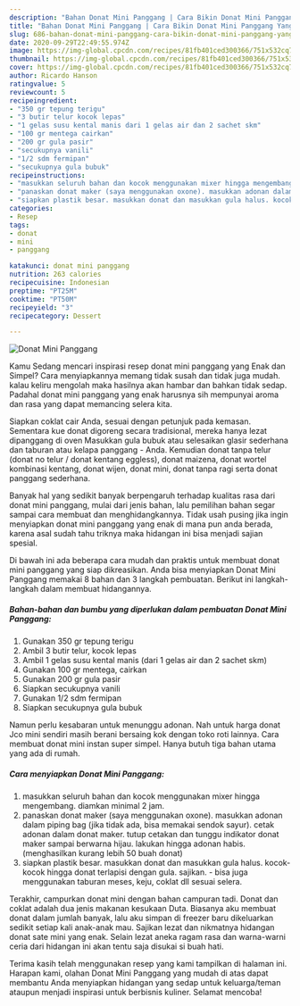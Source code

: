 ```yaml
---
description: "Bahan Donat Mini Panggang | Cara Bikin Donat Mini Panggang Yang Enak Dan Lezat"
title: "Bahan Donat Mini Panggang | Cara Bikin Donat Mini Panggang Yang Enak Dan Lezat"
slug: 686-bahan-donat-mini-panggang-cara-bikin-donat-mini-panggang-yang-enak-dan-lezat
date: 2020-09-29T22:49:55.974Z
image: https://img-global.cpcdn.com/recipes/81fb401ced300366/751x532cq70/donat-mini-panggang-foto-resep-utama.jpg
thumbnail: https://img-global.cpcdn.com/recipes/81fb401ced300366/751x532cq70/donat-mini-panggang-foto-resep-utama.jpg
cover: https://img-global.cpcdn.com/recipes/81fb401ced300366/751x532cq70/donat-mini-panggang-foto-resep-utama.jpg
author: Ricardo Hanson
ratingvalue: 5
reviewcount: 5
recipeingredient:
- "350 gr tepung terigu"
- "3 butir telur kocok lepas"
- "1 gelas susu kental manis dari 1 gelas air dan 2 sachet skm"
- "100 gr mentega cairkan"
- "200 gr gula pasir"
- "secukupnya vanili"
- "1/2 sdm fermipan"
- "secukupnya gula bubuk"
recipeinstructions:
- "masukkan seluruh bahan dan kocok menggunakan mixer hingga mengembang. diamkan minimal 2 jam."
- "panaskan donat maker (saya menggunakan oxone). masukkan adonan dalam piping bag (jika tidak ada, bisa memakai sendok sayur). cetak adonan dalam donat maker. tutup cetakan dan tunggu indikator donat maker sampai berwarna hijau. lakukan hingga adonan habis. (menghasilkan kurang lebih 50 buah donat)"
- "siapkan plastik besar. masukkan donat dan masukkan gula halus. kocok-kocok hingga donat terlapisi dengan gula. sajikan. bisa juga menggunakan taburan meses, keju, coklat dll sesuai selera."
categories:
- Resep
tags:
- donat
- mini
- panggang

katakunci: donat mini panggang 
nutrition: 263 calories
recipecuisine: Indonesian
preptime: "PT25M"
cooktime: "PT50M"
recipeyield: "3"
recipecategory: Dessert

---
```



![Donat Mini Panggang](https://img-global.cpcdn.com/recipes/81fb401ced300366/751x532cq70/donat-mini-panggang-foto-resep-utama.jpg)

Kamu Sedang mencari inspirasi resep donat mini panggang yang Enak dan Simpel? Cara menyiapkannya memang tidak susah dan tidak juga mudah. kalau keliru mengolah maka hasilnya akan hambar dan bahkan tidak sedap. Padahal donat mini panggang yang enak harusnya sih mempunyai aroma dan rasa yang dapat memancing selera kita.

Siapkan coklat cair Anda, sesuai dengan petunjuk pada kemasan. Sementara kue donat digoreng secara tradisional, mereka hanya lezat dipanggang di oven Masukkan gula bubuk atau selesaikan glasir sederhana dan taburan atau kelapa panggang - Anda. Kemudian donat tanpa telur (donat no telur / donat kentang eggless), donat maizena, donat wortel kombinasi kentang, donat wijen, donat mini, donat tanpa ragi serta donat panggang sederhana.

Banyak hal yang sedikit banyak berpengaruh terhadap kualitas rasa dari donat mini panggang, mulai dari jenis bahan, lalu pemilihan bahan segar sampai cara membuat dan menghidangkannya. Tidak usah pusing jika ingin menyiapkan donat mini panggang yang enak di mana pun anda berada, karena asal sudah tahu triknya maka hidangan ini bisa menjadi sajian spesial.


Di bawah ini ada beberapa cara mudah dan praktis untuk membuat donat mini panggang yang siap dikreasikan. Anda bisa menyiapkan Donat Mini Panggang memakai 8 bahan dan 3 langkah pembuatan. Berikut ini langkah-langkah dalam membuat hidangannya.

<!--inarticleads1-->

##### Bahan-bahan dan bumbu yang diperlukan dalam pembuatan Donat Mini Panggang:

1. Gunakan 350 gr tepung terigu
1. Ambil 3 butir telur, kocok lepas
1. Ambil 1 gelas susu kental manis (dari 1 gelas air dan 2 sachet skm)
1. Gunakan 100 gr mentega, cairkan
1. Gunakan 200 gr gula pasir
1. Siapkan secukupnya vanili
1. Gunakan 1/2 sdm fermipan
1. Siapkan secukupnya gula bubuk


Namun perlu kesabaran untuk menunggu adonan. Nah untuk harga donat Jco mini sendiri masih berani bersaing kok dengan toko roti lainnya. Cara membuat donat mini instan super simpel. Hanya butuh tiga bahan utama yang ada di rumah. 

<!--inarticleads2-->

##### Cara menyiapkan Donat Mini Panggang:

1. masukkan seluruh bahan dan kocok menggunakan mixer hingga mengembang. diamkan minimal 2 jam.
1. panaskan donat maker (saya menggunakan oxone). masukkan adonan dalam piping bag (jika tidak ada, bisa memakai sendok sayur). cetak adonan dalam donat maker. tutup cetakan dan tunggu indikator donat maker sampai berwarna hijau. lakukan hingga adonan habis. (menghasilkan kurang lebih 50 buah donat)
1. siapkan plastik besar. masukkan donat dan masukkan gula halus. kocok-kocok hingga donat terlapisi dengan gula. sajikan. - bisa juga menggunakan taburan meses, keju, coklat dll sesuai selera.


Terakhir, campurkan donat mini dengan bahan campuran tadi. Donat dan coklat adalah dua jenis makanan kesukaan Duta. Biasanya aku membuat donat dalam jumlah banyak, lalu aku simpan di freezer baru dikeluarkan sedikit setiap kali anak-anak mau. Sajikan lezat dan nikmatnya hidangan donat sate mini yang enak. Selain lezat aneka ragam rasa dan warna-warni ceria dari hidangan ini akan tentu saja disukai si buah hati. 

Terima kasih telah menggunakan resep yang kami tampilkan di halaman ini. Harapan kami, olahan Donat Mini Panggang yang mudah di atas dapat membantu Anda menyiapkan hidangan yang sedap untuk keluarga/teman ataupun menjadi inspirasi untuk berbisnis kuliner. Selamat mencoba!
